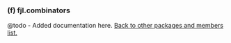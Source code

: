 ### (f) fjl.combinators
@todo - Added documentation here.
[Back to other packages and members list.](#other-packages-and-members)
